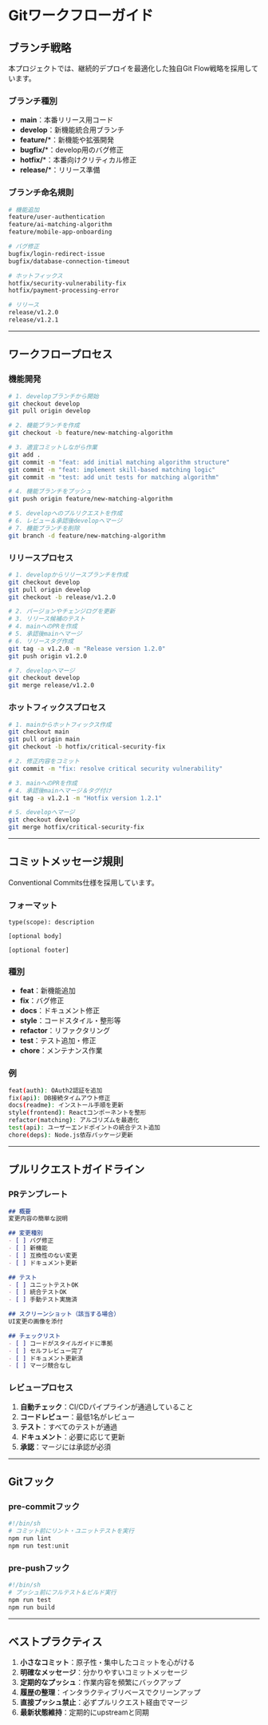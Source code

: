 # Gitワークフローガイド

## ブランチ戦略

本プロジェクトでは、継続的デプロイを最適化した独自Git Flow戦略を採用しています。

### ブランチ種別

* **main**：本番リリース用コード
* **develop**：新機能統合用ブランチ
* **feature/**\*：新機能や拡張開発
* **bugfix/**\*：develop用のバグ修正
* **hotfix/**\*：本番向けクリティカル修正
* **release/**\*：リリース準備

### ブランチ命名規則

```bash
# 機能追加
feature/user-authentication
feature/ai-matching-algorithm
feature/mobile-app-onboarding

# バグ修正
bugfix/login-redirect-issue
bugfix/database-connection-timeout

# ホットフィックス
hotfix/security-vulnerability-fix
hotfix/payment-processing-error

# リリース
release/v1.2.0
release/v1.2.1
```

---

## ワークフロープロセス

### 機能開発

```bash
# 1. developブランチから開始
git checkout develop
git pull origin develop

# 2. 機能ブランチを作成
git checkout -b feature/new-matching-algorithm

# 3. 適宜コミットしながら作業
git add .
git commit -m "feat: add initial matching algorithm structure"
git commit -m "feat: implement skill-based matching logic"
git commit -m "test: add unit tests for matching algorithm"

# 4. 機能ブランチをプッシュ
git push origin feature/new-matching-algorithm

# 5. developへのプルリクエストを作成
# 6. レビュー＆承認後developへマージ
# 7. 機能ブランチを削除
git branch -d feature/new-matching-algorithm
```

### リリースプロセス

```bash
# 1. developからリリースブランチを作成
git checkout develop
git pull origin develop
git checkout -b release/v1.2.0

# 2. バージョンやチェンジログを更新
# 3. リリース候補のテスト
# 4. mainへのPRを作成
# 5. 承認後mainへマージ
# 6. リリースタグ作成
git tag -a v1.2.0 -m "Release version 1.2.0"
git push origin v1.2.0

# 7. developへマージ
git checkout develop
git merge release/v1.2.0
```

### ホットフィックスプロセス

```bash
# 1. mainからホットフィックス作成
git checkout main
git pull origin main
git checkout -b hotfix/critical-security-fix

# 2. 修正内容をコミット
git commit -m "fix: resolve critical security vulnerability"

# 3. mainへのPRを作成
# 4. 承認後mainへマージ＆タグ付け
git tag -a v1.2.1 -m "Hotfix version 1.2.1"

# 5. developへマージ
git checkout develop
git merge hotfix/critical-security-fix
```

---

## コミットメッセージ規則

Conventional Commits仕様を採用しています。

### フォーマット

```
type(scope): description

[optional body]

[optional footer]
```

### 種別

* **feat**：新機能追加
* **fix**：バグ修正
* **docs**：ドキュメント修正
* **style**：コードスタイル・整形等
* **refactor**：リファクタリング
* **test**：テスト追加・修正
* **chore**：メンテナンス作業

### 例

```bash
feat(auth): OAuth2認証を追加
fix(api): DB接続タイムアウト修正
docs(readme): インストール手順を更新
style(frontend): Reactコンポーネントを整形
refactor(matching): アルゴリズムを最適化
test(api): ユーザーエンドポイントの統合テスト追加
chore(deps): Node.js依存パッケージ更新
```

---

## プルリクエストガイドライン

### PRテンプレート

```markdown
## 概要
変更内容の簡単な説明

## 変更種別
- [ ] バグ修正
- [ ] 新機能
- [ ] 互換性のない変更
- [ ] ドキュメント更新

## テスト
- [ ] ユニットテストOK
- [ ] 統合テストOK
- [ ] 手動テスト実施済

## スクリーンショット（該当する場合）
UI変更の画像を添付

## チェックリスト
- [ ] コードがスタイルガイドに準拠
- [ ] セルフレビュー完了
- [ ] ドキュメント更新済
- [ ] マージ競合なし
```

### レビュープロセス

1. **自動チェック**：CI/CDパイプラインが通過していること
2. **コードレビュー**：最低1名がレビュー
3. **テスト**：すべてのテストが通過
4. **ドキュメント**：必要に応じて更新
5. **承認**：マージには承認が必須

---

## Gitフック

### pre-commitフック

```bash
#!/bin/sh
# コミット前にリント・ユニットテストを実行
npm run lint
npm run test:unit
```

### pre-pushフック

```bash
#!/bin/sh
# プッシュ前にフルテスト＆ビルド実行
npm run test
npm run build
```

---

## ベストプラクティス

1. **小さなコミット**：原子性・集中したコミットを心がける
2. **明確なメッセージ**：分かりやすいコミットメッセージ
3. **定期的なプッシュ**：作業内容を頻繁にバックアップ
4. **履歴の整理**：インタラクティブリベースでクリーンアップ
5. **直接プッシュ禁止**：必ずプルリクエスト経由でマージ
6. **最新状態維持**：定期的にupstreamと同期

